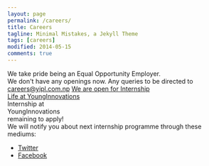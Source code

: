 ```yaml
---
layout: page
permalink: /careers/
title: Careers
tagline: Minimal Mistakes, a Jekyll Theme
tags: [careers]
modified: 2014-05-15
comments: true
---
```


<div class="career-wrapper ">
    <div class="tagline layout">
    We take pride being an Equal Opportunity Employer.      
    </div>
    <div class="career-info">
        <div class="layout">
        We don't have any openings now. Any queries to be directed to <a href="mailto:careers@yipl.com.np">careers@yipl.com.np</a>
        <a href="#internship" class="button work-btn intern-btn" id="internshiplink"><span class="see-work"> We are open for Internship </span><span class="progress"></span></a>
        </div>
    </div>
</div>
<div class="collage-section">
    <img src="{{ site.url }}/images/career/collage-career.jpg" alt="">
    <div class="collage-inner-section">
        <a href="http://lifeatyounginnovations.tumblr.com" class="button contact-btn life-btn" target="_blank"><span class="see-work"> Life at YoungInnovations</span><span class="progress"></span></a>
    </div>
</div>

<div class="internship-section" id="internship">
    <div class="intern-title">
        Internship at <br/>YoungInnovations
        <div class="days-left"><span id="remain-note" class="note"></span><span class="remaining">remaining to apply!</span></div>
    </div>
    
</div> 

<div class="intern-info-wrap">
<div class="internship-close-info layout">
We will notify you about next internship programme through these mediums:
    <ul>
        <li class="twitter"><a href="https://twitter.com/yipl" target="_blank">Twitter</a></li>
        <li><a href="https://www.facebook.com/pages/YoungInnovations/95147447293" target="_blank">Facebook</a></li>
    </ul>
</div>

</div>


